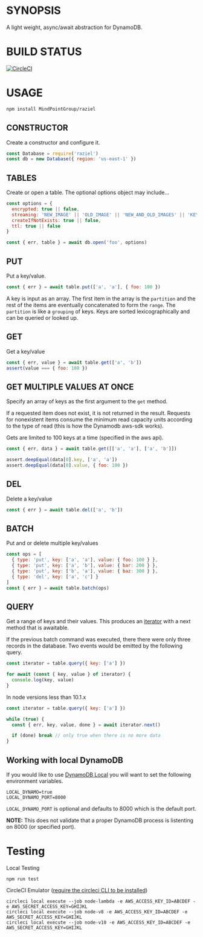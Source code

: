 # SYNOPSIS
A light weight, async/await abstraction for DynamoDB.


# BUILD STATUS
[![CircleCI](https://circleci.com/gh/MindPointGroup/raziel/tree/master.svg?style=svg&circle-token=5bd6211fdb6cbe6df549b89b9f3d478f767e0d0d)](https://circleci.com/gh/MindPointGroup/raziel/tree/master)


# USAGE
```bash
npm install MindPointGroup/raziel
```

## CONSTRUCTOR
Create a constructor and configure it.

```js
const Database = require('raziel')
const db = new Database({ region: 'us-east-1' })
```

## TABLES
Create or open a table. The optional options object may include...

```js
const options = {
  encrypted: true || false,
  streaming: 'NEW_IMAGE' || 'OLD_IMAGE' || 'NEW_AND_OLD_IMAGES' || 'KEYS_ONLY',
  createIfNotExists: true || false,
  ttl: true || false
}

const { err, table } = await db.open('foo', options)
```

## PUT
Put a key/value.

```js
const { err } = await table.put(['a', 'a'], { foo: 100 })
```

A key is input as an array. The first item in the array is the
`partition` and the rest of the items are eventually concatenated
to form the `range`. The `partition` is like a `grouping` of keys.
Keys are sorted lexicographically and can be queried or looked up.


## GET
Get a key/value

```js
const { err, value } = await table.get(['a', 'b'])
assert(value === { foo: 100 })
```

## GET MULTIPLE VALUES AT ONCE
Specify an array of keys as the first argument to the `get` method.

If a requested item does not exist, it is not returned in the result.
Requests for nonexistent items consume the minimum read capacity units
according to the type of read (this is how the Dynamodb aws-sdk works).

Gets are limited to 100 keys at a time (specified in the aws api).

```js
const { err, data } = await table.get([['a', 'a'], ['a', 'b']])

assert.deepEqual(data[0].key, ['a', 'a'])
assert.deepEqual(data[0].value, { foo: 100 })
```

## DEL
Delete a key/value

```js
const { err } = await table.del(['a', 'b'])
```

## BATCH
Put and or delete multiple key/values

```js
const ops = [
  { type: 'put', key: ['a', 'a'], value: { foo: 100 } },
  { type: 'put', key: ['a', 'b'], value: { bar: 200 } },
  { type: 'put', key: ['b', 'a'], value: { baz: 300 } },
  { type: 'del', key: ['a', 'c'] }
]
const { err } = await table.batch(ops)
```

## QUERY
Get a range of keys and their values. This produces an
[iterator][0] with a next method that is awaitable.

If the previous batch command was executed, there there were
only three records in the database. Two events would be
emitted by the following query.

```js
const iterator = table.query({ key: ['a'] })

for await (const { key, value } of iterator) {
  console.log(key, value)
}
```

In node versions less than 10.1.x
```js
const iterator = table.query({ key: ['a'] })

while (true) {
  const { err, key, value, done } = await iterator.next()

  if (done) break // only true when there is no more data
}
```

## Working with local DynamoDB
If you would like to use [DynamoDB Local][1] you will want to set the following environment variables.

```
LOCAL_DYNAMO=true
LOCAL_DYNAMO_PORT=8000
```

`LOCAL_DYNAMO_PORT` is optional and defaults to 8000 which is the default port.

**NOTE:** This does not validate that a proper DynamoDB process is listenting on 8000 (or specified port).


# Testing

Local Testing

```
npm run test
```

CircleCI Emulator ([require the circleci CLI to be installed][2])

```
circleci local execute --job node-lambda -e AWS_ACCESS_KEY_ID=ABCDEF -e AWS_SECRET_ACCESS_KEY=GHIJKL
circleci local execute --job node-v8 -e AWS_ACCESS_KEY_ID=ABCDEF -e AWS_SECRET_ACCESS_KEY=GHIJKL
circleci local execute --job node-v10 -e AWS_ACCESS_KEY_ID=ABCDEF -e AWS_SECRET_ACCESS_KEY=GHIJKL
```

[0]:https://developer.mozilla.org/en-US/docs/Web/JavaScript/Reference/Iteration_protocols
[1]:https://docs.aws.amazon.com/amazondynamodb/latest/developerguide/DynamoDBLocal.html
[2]:https://github.com/CircleCI-Public/circleci-cli

